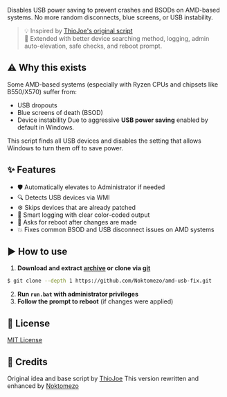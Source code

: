Disables USB power saving to prevent crashes and BSODs on AMD-based systems.
No more random disconnects, blue screens, or USB instability.

> 💡 Inspired by [ThioJoe's original script](https://gist.github.com/ThioJoe/3ee8fb39eecd34495b228ac63bbac9e3#file-disableusbpowermanagement-ps1-L17) <br>
> 🧩 Extended with better device searching method, logging, admin auto-elevation, safe checks, and reboot prompt.

## ⚠️ Why this exists

Some AMD-based systems (especially with Ryzen CPUs and chipsets like B550/X570) suffer from:
- USB dropouts
- Blue screens of death (BSOD)
- Device instability
Due to aggressive **USB power saving** enabled by default in Windows.

This script finds all USB devices and disables the setting that allows Windows to turn them off to save power.

## ✨ Features

- 🛡️ Automatically elevates to Administrator if needed
- 🔍 Detects USB devices via WMI
- ⚙️ Skips devices that are already patched
- 🧠 Smart logging with clear color-coded output
- 🔄 Asks for reboot after changes are made
- 💥 Fixes common BSOD and USB disconnect issues on AMD systems

## ▶️ How to use

1. **Download and extract [archive](https://github.com/Noktomezo/amd-usb-fix/archive/refs/heads/main.zip) or clone via [git](https://git-scm.com/downloads)**
```bash
$ git clone --depth 1 https://github.com/Noktomezo/amd-usb-fix.git
```

2. **Run `run.bat` with administrator privileges**
3. **Follow the prompt to reboot** (if changes were applied)

## 📄 License

[MIT License](LICENSE)

## 🙏 Credits

Original idea and base script by [ThioJoe](https://gist.github.com/ThioJoe/3ee8fb39eecd34495b228ac63bbac9e3)
This version rewritten and enhanced by [Noktomezo](https://github.com/Noktomezo)
